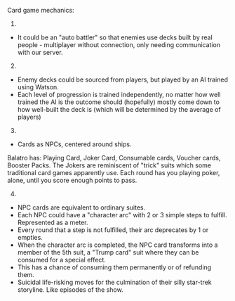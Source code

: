 Card game mechanics:

1)
- It could be an "auto battler" so that enemies use decks built by real people - multiplayer without connection, only needing communication with our server.

2)
- Enemy decks could be sourced from players, but played by an AI trained using Watson.
- Each level of progression is trained independently, no matter how well trained the AI is the outcome should (hopefully) mostly come down to how well-built the deck is (which will be determined by the average of players)

3)
- Cards as NPCs, centered around ships.

Balatro has: Playing Card, Joker Card, Consumable cards, Voucher cards, Booster Packs.
The Jokers are reminiscent of "trick" suits which some traditional card games apparently use.
Each round has you playing poker, alone, until you score enough points to pass.

4)
- NPC cards are equivalent to ordinary suites.
- Each NPC could have a "character arc" with 2 or 3 simple steps to fulfill. Represented as a meter.
- Every round that a step is not fulfilled, their arc deprecates by 1 or empties.
- When the character arc is completed, the NPC card transforms into a member of the 5th suit, a "Trump card" suit where they can be consumed for a special effect.
- This has a chance of consuming them permanently or of refunding them.
- Suicidal life-risking moves for the culmination of their silly star-trek storyline. Like episodes of the show.